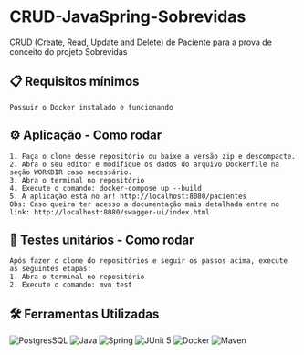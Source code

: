 # CRUD-JavaSpring-Sobrevidas
 CRUD (Create, Read, Update and Delete) de Paciente para a prova de conceito do projeto Sobrevidas
## 📋 Requisitos mínimos
    Possuir o Docker instalado e funcionando
## ⚙️ Aplicação - Como rodar
    1. Faça o clone desse repositório ou baixe a versão zip e descompacte.
    2. Abra o seu editor e modifique os dados do arquivo Dockerfile na seção WORKDIR caso necessário.
    3. Abra o terminal no repositório
    4. Execute o comando: docker-compose up --build
    5. A aplicação está no ar! http://localhost:8080/pacientes
    Obs: Caso queira ter acesso a documentação mais detalhada entre no link: http://localhost:8080/swagger-ui/index.html
## 📝 Testes unitários - Como rodar
    Após fazer o clone do repositórios e seguir os passos acima, execute as seguintes etapas:
    1. Abra o terminal no repositório
    2. Execute o comando: mvn test
## 🛠️ Ferramentas Utilizadas
![PostgresSQL](https://img.shields.io/badge/PostgreSQL-316192?style=for-the-badge&logo=postgresql&logoColor=white) 
![Java](https://img.shields.io/badge/Java-ED8B00?style=for-the-badge&logo=openjdk&logoColor=white)
![Spring](https://img.shields.io/badge/Spring-6DB33F?style=for-the-badge&logo=spring&logoColor=white)
![JUnit 5](https://img.shields.io/badge/Junit5-25A162?style=for-the-badge&logo=junit5&logoColor=white)
![Docker](https://img.shields.io/badge/Docker-2CA5E0?style=for-the-badge&logo=docker&logoColor=white)
![Maven](https://img.shields.io/badge/apache_maven-C71A36?style=for-the-badge&logo=apachemaven&logoColor=white)
